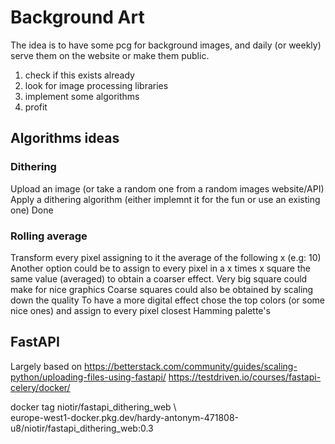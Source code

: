 # Background Art

The idea is to have some pcg for background images, and daily (or weekly) serve them on the website or make them public. 

1. check if this exists already 
2. look for image processing libraries 
3. implement some algorithms
4. profit 

## Algorithms ideas

### Dithering
Upload an image (or take a random one from a random images website/API)
Apply a dithering algorithm (either implemnt it for the fun or use an existing one)
Done

### Rolling average
Transform every pixel assigning to it the average of the following x (e.g: 10)
Another option could be to assign to every pixel in a x times x square the same value (averaged) to obtain a coarser effect.
Very big square could make for nice graphics
Coarse squares could also be obtained by scaling down the quality 
To have a more digital effect chose the top colors (or some nice ones) and assign to every pixel closest Hamming palette's

## FastAPI

Largely based on https://betterstack.com/community/guides/scaling-python/uploading-files-using-fastapi/
https://testdriven.io/courses/fastapi-celery/docker/

docker tag niotir/fastapi_dithering_web \                                                       
    europe-west1-docker.pkg.dev/hardy-antonym-471808-u8/niotir/fastapi_dithering_web:0.3